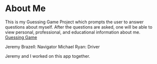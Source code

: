 # About Me


This is my Guessing Game Project which prompts the user to answer questions about myself.  After the questions are asked, one will be able to view personal, professional, and educational information about me.
[Guessing Game](index.html)

Jeremy Brazell: Navigator
Michael Ryan: Driver

Jeremy and I worked on this app together.